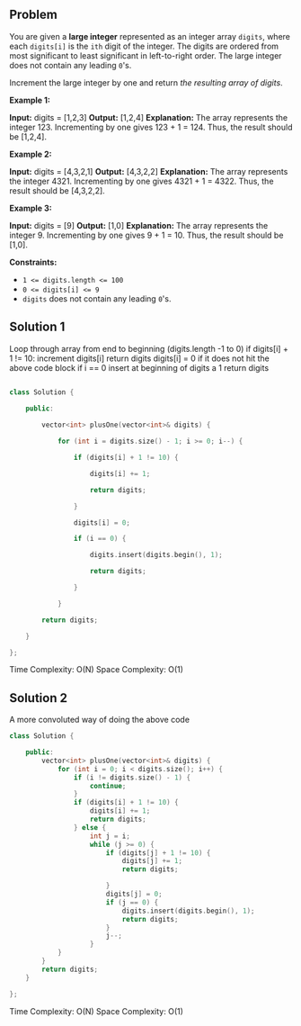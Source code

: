## Problem
You are given a **large integer** represented as an integer array `digits`, where each `digits[i]` is the `ith` digit of the integer. The digits are ordered from most significant to least significant in left-to-right order. The large integer does not contain any leading `0`'s.

Increment the large integer by one and return _the resulting array of digits_.

**Example 1:**

**Input:** digits = [1,2,3]
**Output:** [1,2,4]
**Explanation:** The array represents the integer 123.
Incrementing by one gives 123 + 1 = 124.
Thus, the result should be [1,2,4].

**Example 2:**

**Input:** digits = [4,3,2,1]
**Output:** [4,3,2,2]
**Explanation:** The array represents the integer 4321.
Incrementing by one gives 4321 + 1 = 4322.
Thus, the result should be [4,3,2,2].

**Example 3:**

**Input:** digits = [9]
**Output:** [1,0]
**Explanation:** The array represents the integer 9.
Incrementing by one gives 9 + 1 = 10.
Thus, the result should be [1,0].

**Constraints:**

- `1 <= digits.length <= 100`
- `0 <= digits[i] <= 9`
- `digits` does not contain any leading `0`'s.


## Solution 1

Loop through array from end to beginning (digits.length -1 to 0)
	if digits[i] + 1 != 10:
		increment digits[i]
		return digits
	digits[i] = 0 if it does not hit the above code block
	if i == 0
		insert at beginning of digits a 1
		return digits

```C++

class Solution {

	public:
	
		vector<int> plusOne(vector<int>& digits) {

			for (int i = digits.size() - 1; i >= 0; i--) {

				if (digits[i] + 1 != 10) {

					digits[i] += 1;

					return digits;

				}

				digits[i] = 0;

				if (i == 0) {

					digits.insert(digits.begin(), 1);

					return digits;

				}

			}

		return digits;

	}

};
```
Time Complexity: O(N)
Space Complexity: O(1)

## Solution 2
A more convoluted way of doing the above code

```C++
class Solution {

	public:
		vector<int> plusOne(vector<int>& digits) {
			for (int i = 0; i < digits.size(); i++) {
				if (i != digits.size() - 1) {
					continue;
				}
				if (digits[i] + 1 != 10) {
					digits[i] += 1;
					return digits;
				} else {
					int j = i;
					while (j >= 0) {
						if (digits[j] + 1 != 10) {
							digits[j] += 1;
							return digits;

						}
						digits[j] = 0;
						if (j == 0) {
							digits.insert(digits.begin(), 1);
							return digits;
						}
						j--;
					}
			}
		}
		return digits;
	}

};
```
Time Complexity: O(N)
Space Complexity: O(1)